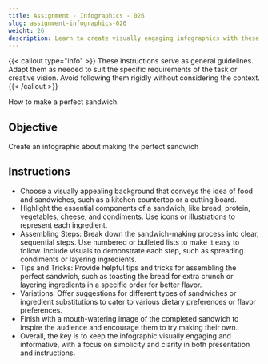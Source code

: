 ```yaml
---
title: Assignment - Infographics - 026
slug: assignment-infographics-026
weight: 26
description: Learn to create visually engaging infographics with these practical ICT assignments designed to enhance creativity, critical thinking, and digital communication skills. Perfect for mastering infographic tools and presenting complex ideas effectively.
---
```


{{< callout type="info" >}}
These instructions serve as general guidelines. Adapt them as needed to suit the specific requirements of the task or creative vision. Avoid following them rigidly without considering the context.
{{< /callout >}}


How to make a perfect sandwich.

## Objective

Create an infographic about making the perfect sandwich

## Instructions

- Choose a visually appealing background that conveys the idea of food and sandwiches, such as a kitchen countertop or a cutting board.
- Highlight the essential components of a sandwich, like bread, protein, vegetables, cheese, and condiments. Use icons or illustrations to represent each ingredient.
- Assembling Steps: Break down the sandwich-making process into clear, sequential steps. Use numbered or bulleted lists to make it easy to follow. Include visuals to demonstrate each step, such as spreading condiments or layering ingredients.
- Tips and Tricks: Provide helpful tips and tricks for assembling the perfect sandwich, such as toasting the bread for extra crunch or layering ingredients in a specific order for better flavor.
- Variations: Offer suggestions for different types of sandwiches or ingredient substitutions to cater to various dietary preferences or flavor preferences.
- Finish with a mouth-watering image of the completed sandwich to inspire the audience and encourage them to try making their own.
- Overall, the key is to keep the infographic visually engaging and informative, with a focus on simplicity and clarity in both presentation and instructions.

